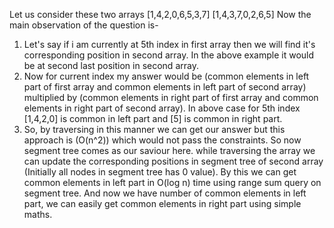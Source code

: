 Let us consider these two arrays [1,4,2,0,6,5,3,7] [1,4,3,7,0,2,6,5]
Now the main observation of the question is-
1. Let's say if i am currently at 5th index in first array then we will find it's corresponding position in second array. In the above example it would be at second last position in second array.
​
​
2. Now for current index my answer would be (common elements in left part of first array and common elements in left part of second array) multiplied by (common elements in right part of first array and common elements in right part of second array).
In above case for 5th index [1,4,2,0] is common in left part and [5] is common in right part.
​
​
3. So, by traversing in this manner we can get our answer but this approach is (O(n^2)) which would not pass the constraints.
So now segment tree comes as our saviour here.
while traversing the array we can update the corresponding positions in segment tree of second array (Initially all nodes in segment tree has 0 value).
By this we can get common elements in left part in O(log n) time using range sum query on segment tree.
And now we have number of common elements in left part, we can easily get common elements in right part using simple maths.
​